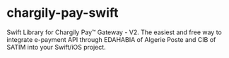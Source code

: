 # chargily-pay-swift
Swift Library for Chargily Pay™ Gateway - V2. The easiest and free way to integrate e-payment API through EDAHABIA of Algerie Poste and CIB of SATIM into your Swift/iOS project.
